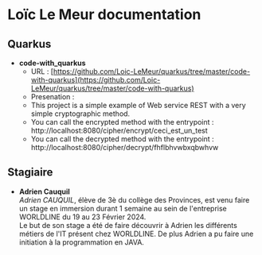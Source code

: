 # Loïc Le Meur documentation

## Quarkus

- **code-with_quarkus**
  - URL : [https://github.com/Loic-LeMeur/quarkus/tree/master/code-with-quarkus](https://github.com/Loic-LeMeur/quarkus/tree/master/code-with-quarkus)  
  - Presenation :  
  -   This project is a simple example of Web service REST with a very simple cryptographic method.  
  -   You can call the encrypted method with the entrypoint : http://localhost:8080/cipher/encrypt/ceci_est_un_test  
  -   You can call the decrypted method with the entrypoint : http://localhost:8080/cipher/decrypt/fhflbhvwbxqbwhvw  
 

## Stagiaire

- **Adrien Cauquil**  
_Adrien CAUQUIL_, élève de 3è du collège des Provinces, est venu faire un stage en immersion durant 1 semaine au sein de l'entreprise WORLDLINE du 19 au 23 Février 2024.     
Le but de son stage a été de faire découvrir à Adrien les différents métiers de l'IT présent chez WORLDLINE. De plus Adrien a pu faire une initiation à la programmation en JAVA.  


